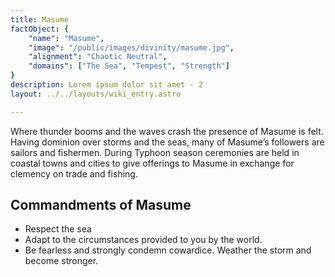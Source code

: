```yaml
---
title: Masume
factObject: {
    "name": "Masume",
    "image": "/public/images/divinity/masume.jpg",
    "alignment": "Chaotic Neutral",
    "domains": ["The Sea", "Tempest", "Strength"]
}
description: Lorem ipsum dolor sit amet - 2
layout: ../../layouts/wiki_entry.astro

---
```


Where thunder booms and the waves crash the presence of Masume is felt. Having dominion over storms and the seas, many of Masume’s followers are sailors and fishermen. During Typhoon season ceremonies are held in coastal towns and cities to give offerings to Masume in exchange for clemency on trade and fishing.

## Commandments of Masume 
* Respect the sea
* Adapt to the circumstances provided to you by the world.
* Be fearless and strongly condemn cowardice. Weather the storm and become stronger.

